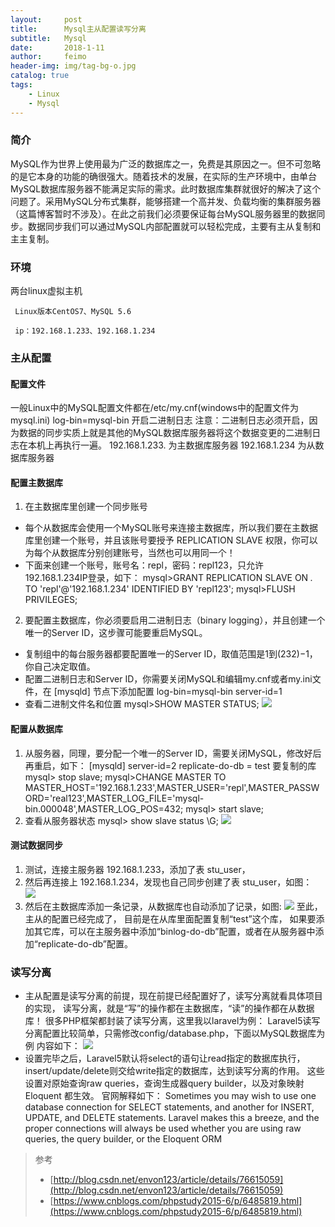 ```yaml
---
layout:     post
title:      Mysql主从配置读写分离
subtitle:   Mysql
date:       2018-1-11
author:     feimo
header-img: img/tag-bg-o.jpg
catalog: true
tags:
    - Linux
    - Mysql
---
```

### 简介
   MySQL作为世界上使用最为广泛的数据库之一，免费是其原因之一。但不可忽略的是它本身的功能的确很强大。随着技术的发展，在实际的生产环境中，由单台MySQL数据库服务器不能满足实际的需求。此时数据库集群就很好的解决了这个问题了。采用MySQL分布式集群，能够搭建一个高并发、负载均衡的集群服务器（这篇博客暂时不涉及）。在此之前我们必须要保证每台MySQL服务器里的数据同步。数据同步我们可以通过MySQL内部配置就可以轻松完成，主要有主从复制和主主复制。
### 环境
两台linux虚拟主机

     Linux版本CentOS7、MySQL 5.6

     ip：192.168.1.233、192.168.1.234

### 主从配置

#### 配置文件
一般Linux中的MySQL配置文件都在/etc/my.cnf(windows中的配置文件为mysql.ini)
 log-bin=mysql-bin 开启二进制日志
注意：二进制日志必须开启，因为数据的同步实质上就是其他的MySQL数据库服务器将这个数据变更的二进制日志在本机上再执行一遍。
 192.168.1.233.  为主数据库服务器
 192.168.1.234  为从数据库服务器    
#### 配置主数据库
  1. 在主数据库里创建一个同步账号
   - 每个从数据库会使用一个MySQL账号来连接主数据库，所以我们要在主数据库里创建一个账号，并且该账号要授予 REPLICATION SLAVE 权限，你可以为每个从数据库分别创建账号，当然也可以用同一个！
   - 下面来创建一个账号，账号名：repl，密码：repl123，只允许192.168.1.234IP登录，如下：
     mysql>GRANT REPLICATION SLAVE ON *.* TO 'repl'@'192.168.1.234' IDENTIFIED BY 'repl123';
     mysql>FLUSH PRIVILEGES;

  2. 要配置主数据库，你必须要启用二进制日志（binary logging），并且创建一个唯一的Server ID，这步骤可能要重启MySQL。
   - 复制组中的每台服务器都要配置唯一的Server ID，取值范围是1到(232)−1，你自己决定取值。
   - 配置二进制日志和Server ID，你需要关闭MySQL和编辑my.cnf或者my.ini文件，在 [mysqld] 节点下添加配置
      log-bin=mysql-bin
      server-id=1
   - 查看二进制文件名和位置
     mysql>SHOW MASTER STATUS;
     ![](https://i.imgur.com/q1F7y7h.jpg)

#### 配置从数据库
 1. 从服务器，同理，要分配一个唯一的Server ID，需要关闭MySQL，修改好后再重启，如下：
  [mysqld]
  server-id=2
  replicate-do-db = test 要复制的库
  mysql> stop slave;
  mysql>CHANGE MASTER TO MASTER_HOST='192.168.1.233',MASTER_USER='repl',MASTER_PASSWORD='real123',MASTER_LOG_FILE='mysql-bin.000048',MASTER_LOG_POS=432;
  mysql> start slave;
 2. 查看从服务器状态
   mysql> show slave status \G;
   ![](https://i.imgur.com/i3UCbMZ.png)
#### 测试数据同步
  1. 测试，连接主服务器 192.168.1.233，添加了表 stu_user，
  2. 然后再连接上 192.168.1.234，发现也自己同步创建了表 stu_user，如图：  
    ![](https://i.imgur.com/1eS89zB.png)
  3. 然后在主数据库添加一条记录，从数据库也自动添加了记录，如图:
    ![](https://i.imgur.com/o89IAx6.png)
   至此，主从的配置已经完成了， 目前是在从库里面配置复制“test”这个库，
   如果要添加其它库，可以在主服务器中添加“binlog-do-db”配置，或者在从服务器中添加“replicate-do-db”配置。
### 读写分离
- 主从配置是读写分离的前提，现在前提已经配置好了，读写分离就看具体项目的实现，
读写分离，就是“写”的操作都在主数据库，“读”的操作都在从数据库！
很多PHP框架都封装了读写分离，这里我以laravel为例：
Laravel5读写分离配置比较简单，只需修改config/database.php，下面以MySQL数据库为例 内容如下：
![](https://i.imgur.com/D3ktlDF.png)
- 设置完毕之后，Laravel5默认将select的语句让read指定的数据库执行，insert/update/delete则交给write指定的数据库，达到读写分离的作用。 这些设置对原始查询raw queries，查询生成器query builder，以及对象映射 Eloquent 都生效。 官网解释如下： Sometimes you may wish to use one database connection for SELECT statements, and another for INSERT, UPDATE, and DELETE statements. Laravel makes this a breeze, and the proper connections will always be used whether you are using raw queries, the query builder, or the Eloquent ORM
> 参考
> 
> -  [http://blog.csdn.net/envon123/article/details/76615059](http://blog.csdn.net/envon123/article/details/76615059)
> - [https://www.cnblogs.com/phpstudy2015-6/p/6485819.html](https://www.cnblogs.com/phpstudy2015-6/p/6485819.html)



